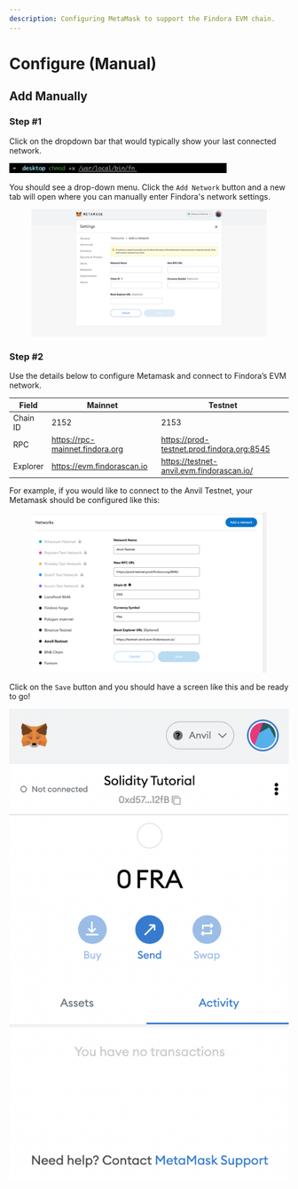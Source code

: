 ```yaml
---
description: Configuring MetaMask to support the Findora EVM chain.
---
```


# Configure (Manual)

## Add Manually

### Step #1

Click on the dropdown bar that would typically show your last connected network.

<img src="../../../.gitbook/assets/image (9).png" alt="" data-size="original">

You should see a drop-down menu. Click the `Add Network` button and a new tab will open where you can manually enter Findora's network settings.

<figure><img src="../../../.gitbook/assets/image (23) (2).png" alt=""><figcaption></figcaption></figure>

### **Step #2**

Use the details below to configure Metamask and connect to Findora’s EVM network.&#x20;

| Field    | Mainnet                         | Testnet                                    |
| -------- | ------------------------------- | ------------------------------------------ |
| Chain ID | 2152                            | 2153                                       |
| RPC      | https://rpc-mainnet.findora.org | https://prod-testnet.prod.findora.org:8545 |
| Explorer | https://evm.findorascan.io      | https://testnet-anvil.evm.findorascan.io/  |

For example, if you would like to connect to the Anvil Testnet, your Metamask should be configured like this:

<figure><img src="../../../.gitbook/assets/image (2) (5).png" alt=""><figcaption></figcaption></figure>

Click on the `Save` button and you should have a screen like this and be ready to go!

![](<../../../.gitbook/assets/image (18) (2).png>)
